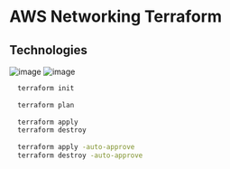 # AWS Networking Terraform

## Technologies
![image](https://img.shields.io/badge/Terraform-7B42BC?style=for-the-badge&logo=terraform&logoColor=white)
![image](https://img.shields.io/badge/Amazon_AWS-FF9900?style=for-the-badge&logo=amazonaws&logoColor=white)

```bash
  terraform init
  
  terraform plan
  
  terraform apply
  terraform destroy
  
  terraform apply -auto-approve
  terraform destroy -auto-approve
```